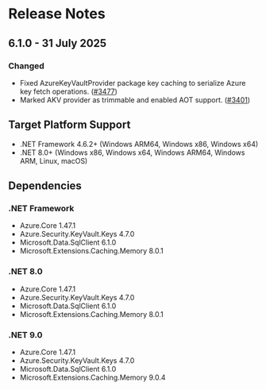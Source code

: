 # Release Notes

## 6.1.0 - 31 July 2025

### Changed

- Fixed AzureKeyVaultProvider package key caching to serialize Azure key fetch
  operations.
  ([#3477](https://github.com/dotnet/SqlClient/pull/3477))
- Marked AKV provider as trimmable and enabled AOT support.
  ([#3401](https://github.com/dotnet/SqlClient/pull/3401))

## Target Platform Support

- .NET Framework 4.6.2+ (Windows ARM64, Windows x86, Windows x64)
- .NET 8.0+ (Windows x86, Windows x64, Windows ARM64, Windows ARM, Linux, macOS)

## Dependencies

### .NET Framework

- Azure.Core 1.47.1
- Azure.Security.KeyVault.Keys 4.7.0
- Microsoft.Data.SqlClient 6.1.0
- Microsoft.Extensions.Caching.Memory 8.0.1

### .NET 8.0

- Azure.Core 1.47.1
- Azure.Security.KeyVault.Keys 4.7.0
- Microsoft.Data.SqlClient 6.1.0
- Microsoft.Extensions.Caching.Memory 8.0.1

### .NET 9.0

- Azure.Core 1.47.1
- Azure.Security.KeyVault.Keys 4.7.0
- Microsoft.Data.SqlClient 6.1.0
- Microsoft.Extensions.Caching.Memory 9.0.4
